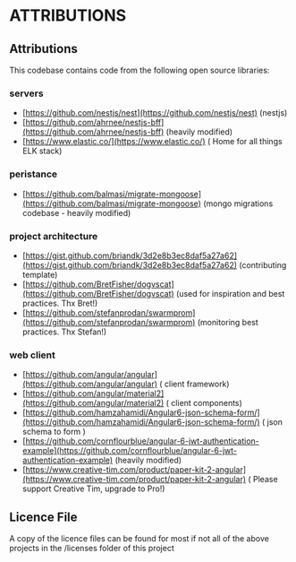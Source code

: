 # ATTRIBUTIONS

## Attributions

This codebase contains code from the following open source libraries:

### servers

* [https://github.com/nestjs/nest](https://github.com/nestjs/nest) \(nestjs\)
* [https://github.com/ahrnee/nestjs-bff](https://github.com/ahrnee/nestjs-bff) \(heavily modified\)
* [https://www.elastic.co/](https://www.elastic.co/) \( Home for all things ELK stack\)

### peristance

* [https://github.com/balmasi/migrate-mongoose](https://github.com/balmasi/migrate-mongoose) \(mongo migrations codebase - heavily modified\)

### project architecture

* [https://gist.github.com/briandk/3d2e8b3ec8daf5a27a62](https://gist.github.com/briandk/3d2e8b3ec8daf5a27a62) \(contributing template\)
* [https://github.com/BretFisher/dogvscat](https://github.com/BretFisher/dogvscat) \(used for inspiration and best practices. Thx Bret!\)
* [https://github.com/stefanprodan/swarmprom](https://github.com/stefanprodan/swarmprom) \(monitoring best practices. Thx Stefan!\)

### web client

* [https://github.com/angular/angular](https://github.com/angular/angular) \( client framework\)
* [https://github.com/angular/material2](https://github.com/angular/material2) \( client components\)
* [https://github.com/hamzahamidi/Angular6-json-schema-form/](https://github.com/hamzahamidi/Angular6-json-schema-form/) \( json schema to form \)
* [https://github.com/cornflourblue/angular-6-jwt-authentication-example](https://github.com/cornflourblue/angular-6-jwt-authentication-example) \(heavily modified\)
* [https://www.creative-tim.com/product/paper-kit-2-angular](https://www.creative-tim.com/product/paper-kit-2-angular) \( Please support Creative Tim, upgrade to Pro!\)

## Licence File

A copy of the licence files can be found for most if not all of the above projects in the /licenses folder of this project

